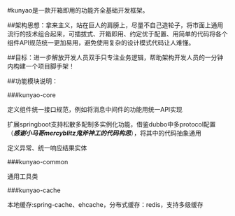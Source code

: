 #kunyao是一款开箱即用的功能齐全基础开发框架。

##架构思想：拿来主义，站在巨人的肩膀上，尽量不自己造轮子，将市面上通用流行的技术组合起来，可插拔式、开箱即用、约定优于配置、用简单的代码将各个组件API规范统一更加易用，避免使用复杂的设计模式代码让人难懂。

##目标：进一步解放开发人员双手只专注业务逻辑，帮助架构开发人员的一分钟内构建一个项目脚手架！

##功能模块说明：

###kunyao-core

定义组件统一接口规范，例如将消息中间件的功能用统一API实现
  
扩展springboot支持松散多配制多实例化功能，借鉴dubbo中多protocol配置（***感谢小马哥mercyblitz鬼斧神工的代码构思***），将其中的代码抽象通用  

定义异常、统一响应结果实体

###kunyao-common

通用工具类

###kunyao-cache

本地缓存:spring-cache、ehcache，分布式缓存：redis，支持多级缓存
